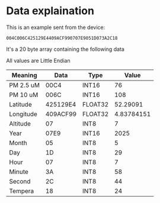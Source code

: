 # Data explaination

This is an example sent from the device:

```hex
004C006C425129E4409ACF990707E9051D073A2C18
```

It's a 20 byte array containing the following data

All values are Little Endian

| Meaning   | Data      | Type    | Value      |
| --------- | --------- | ------- | ---------- |
| PM 2.5 uM | 00C4      | INT16   | 76         |
| PM 10 uM  | 006C      | INT16   | 108        |
| Latitude  | 425129E4  | FLOAT32 | 52.29091   |
| Longitude | 409ACF99  | FLOAT32 | 4.83784151 |
| Altitude  | 07        | INT8    | 7          |
| Year      | 07E9      | INT16   | 2025       |
| Month     | 05        | INT8    | 5          |
| Day       | 1D        | INT8    | 29         |
| Hour      | 07        | INT8    | 7          |
| Minute    | 3A        | INT8    | 58         |  
| Second    | 2C        | INT8    | 44         |
| Tempera   | 18        | INT8    | 24         |

